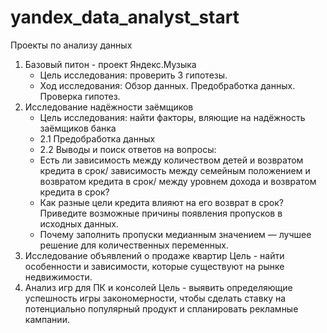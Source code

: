# yandex_data_analyst_start
Проекты по анализу данных
1. Базовый питон - проект Яндекс.Музыка
   - Цель исследования: проверить 3 гипотезы.
   - Ход исследования: Обзор данных. Предобработка данных. Проверка гипотез.
2. Исследование надёжности заёмщиков
   - Цель исследования: найти факторы, вляющие на надёжность заёмщиков банка
   - 2.1 Предобработка данных
   - 2.2 Выводы и поиск ответов на вопросы:
   - Есть ли зависимость между количеством детей и возвратом кредита в срок/ зависимость между семейным положением и возвратом кредита в срок/ между уровнем дохода и возвратом кредита в срок?
   - Как разные цели кредита влияют на его возврат в срок? Приведите возможные причины появления пропусков в исходных данных.
   - Почему заполнить пропуски медианным значением — лучшее решение для количественных переменных.
3. Исследование объявлений о продаже квартир
   Цель - найти особенности и зависимости, которые существуют на рынке недвижимости.
4. Анализ игр для ПК и консолей
   Цель - выявить определяющие успешность игры закономерности, чтобы сделать ставку на потенциально популярный продукт и спланировать рекламные кампании.
